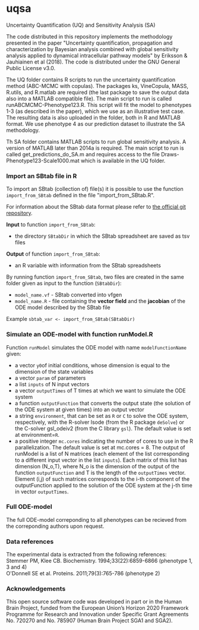 # uqsa
Uncertainty Quantification (UQ) and Sensitivity Analysis (SA)

The code distributed in this repository implements the methodology presented in the paper "Uncertainty quantification, propagation and
characterization by Bayesian analysis combined with global sensitivity analysis applied to dynamical intracellular pathway models" by Eriksson & Jauhiainen et al (2018). The code is distributed under the GNU General Public License v3.0.

The UQ folder contains R scripts to run the uncertainty quantification method (ABC-MCMC with copulas). The packages ks, VineCopula, MASS, R.utils, and R.matlab are required (the last package to save the output data also into a MATLAB compatible file). The main script to run is called runABCMCMC-Phenotype123.R. This script will fit the model to phenotypes 1-3 (as described in the paper), which we use as an illustrative test case. The resulting data is also uploaded in the folder, both in R and MATLAB format. We use phenotype 4 as our prediction dataset to illustrate the SA methodology. 

Th SA folder contains MATLAB scripts to run global sensitivity analysis. A version of MATLAB later than 2014a is required. The main script to run is called get_predictions_do_SA.m and requires access to the file Draws-Phenotype123-Scale1000.mat which is available in the UQ folder. 

### Import an SBtab file in R

To import an SBtab (collection of) file(s) it is possible to use the function `import_from_SBtab` defined in the file "import_from_SBtab.R".

For information about the SBtab data format please refer to [the official git repository](https://github.com/tlubitz/SBtab).

**Input** to function `import_from_SBtab`:
* the directory `SBtabDir` in which the SBtab spreadsheet are saved as tsv files

**Output** of function `import_from_SBtab`:
* an R variable with information from the SBtab spreadsheets

By running function `import_from_SBtab`, two files are created in the same folder given as input to the function (`SBtabDir`):
* `model_name.vf` - SBtab converted into vfgen 
* `model_name.R` - file containing the **vector field** and the **jacobian** of the ODE model described by the SBtab file


Example
`sbtab_var <- import_from_SBtab(SBtabDir)`

### Simulate an ODE-model with function runModel.R

Function `runModel` simulates the ODE model with name `modelFunctionName` given:
*	a vector `y0`of initial conditions, whose dimension is equal to the dimension of the state variables
*	a vector `param` of parameters
*	a list `inputs` of N input vectors
*	a vector `outputTimes` of T times at which we want to simulate the ODE system
*	a function `outputFunction` that converts the output state (the solution of the ODE system at given times) into an output vector
*	a string `environment`, that can be set as `R` or `C` to solve the ODE system, respectively, with the R-solver lsode (from the R package `deSolve`) or the C-solver  gsl_odeiv2 (from the C library `gsl`). The default value is set at environment=`R`.
*	a positive integer `mc.cores` indicating the number of cores to use in the R parallelization. The default value is set at mc.cores = 8.
The output of runModel is a list of N matrices (each element of the list corresponding to a different input vector in the list `inputs`). Each matrix of this list has dimension (N_o,T), where N_o is the dimension of the output of the function `outputFunction` and T is the length of the `outputTimes` vector. Element (i,j) of such matrices corresponds to the i-th component of the outputFunction applied to the solution of the ODE system at the j-th time in vector `outputTimes`.



### Full ODE-model

The full ODE-model correponding to all phenotypes can be recieved from the correponding authors upon request.

### Data references
The experimental data is extracted from the following references:<br/>
Stemmer PM, Klee CB. Biochemistry. 1994;33(22):6859-6866 (phenotype 1, 3 and 4)<br/>
O'Donnell SE et al. Proteins. 2011;79(3):765-786 (phenotype 2)

### Acknowledgements
This open source software code was developed in part or in the Human Brain Project, funded from the European Union’s Horizon 2020 Framework Programme for Research and Innovation under Specific Grant Agreements No. 720270 and No. 785907 (Human Brain Project SGA1 and SGA2).
